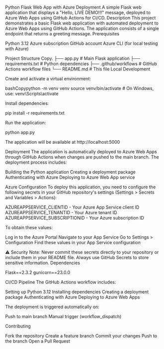 Python Flask Web App with Azure Deployment
A simple Flask web application that displays a "Hello, LIVE DEMO!!!" message, deployed to Azure Web Apps using GitHub Actions for CI/CD.
Description
This project demonstrates a basic Flask web application with automated deployment to Azure Web Apps using GitHub Actions. The application consists of a single endpoint that returns a greeting message.
Prerequisites

Python 3.12
Azure subscription
GitHub account
Azure CLI (for local testing with Azure)

Project Structure
Copy.
├── app.py              # Main Flask application
├── requirements.txt    # Python dependencies
├── .github/workflows   # GitHub Actions workflow files
└── README.md          # This file
Local Development

Create and activate a virtual environment:

bashCopypython -m venv venv
source venv/bin/activate  # On Windows, use: venv\Scripts\activate

Install dependencies:

pip install -r requirements.txt

Run the application:

python app.py

The application will be available at http://localhost:5000

Deployment
The application is automatically deployed to Azure Web Apps through GitHub Actions when changes are pushed to the main branch. The deployment process includes:

Building the Python application
Creating a deployment package
Authenticating with Azure
Deploying to Azure Web App service

Azure Configuration
To deploy this application, you need to configure the following secrets in your GitHub repository's settings (Settings > Secrets and Variables > Actions):

AZUREAPPSERVICE_CLIENTID - Your Azure App Service client ID
AZUREAPPSERVICE_TENANTID - Your Azure tenant ID
AZUREAPPSERVICE_SUBSCRIPTIONID - Your Azure subscription ID

To obtain these values:

Log in to the Azure Portal
Navigate to your App Service
Go to Settings > Configuration
Find these values in your App Service configuration

⚠️ Security Note: Never commit these secrets directly to your repository or include them in your README file. Always use GitHub Secrets to store sensitive information.
Dependencies

Flask==2.3.2
gunicorn==23.0.0

CI/CD Pipeline
The GitHub Actions workflow includes:

Setting up Python 3.12
Installing dependencies
Creating a deployment package
Authenticating with Azure
Deploying to Azure Web Apps

The deployment is triggered automatically on:

Push to main branch
Manual trigger (workflow_dispatch)

Contributing

Fork the repository
Create a feature branch
Commit your changes
Push to the branch
Open a Pull Request
